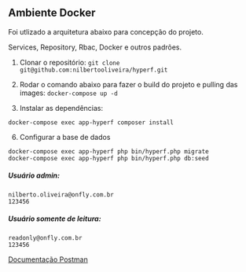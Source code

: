 ## Ambiente Docker

Foi utlizado a arquitetura abaixo para concepção do projeto.

Services, Repository, Rbac, Docker e outros padrões.

1. Clonar o repositório:
   `git clone git@github.com:nilbertooliveira/hyperf.git`

2. Rodar o comando abaixo para fazer o build do projeto e pulling das images:
   `docker-compose up -d`

3. Instalar as dependências:
 ```
 docker-compose exec app-hyperf composer install
 ```

6. Configurar a base de dados
```
docker-compose exec app-hyperf php bin/hyperf.php migrate
docker-compose exec app-hyperf php bin/hyperf.php db:seed
```


##### Usuário admin:
```
nilberto.oliveira@onfly.com.br
123456
```
##### Usuário somente de leitura:
```
readonly@onfly.com.br
123456
```

[Documentação Postman](https://documenter.getpostman.com/view/10569259/TWDcGadV)
